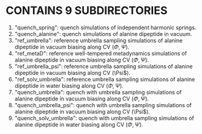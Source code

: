 # CONTAINS 9 SUBDIRECTORIES #

1. "quench_spring": quench simulations of independent harmonic springs.
2. "quench_alanine": quench simulations of alanine dipeptide in vacuum.
3. "ref_umbrella": reference umbrella sampling simulations of alanine dipeptide in vacuum biasing along CV ($\Phi,\Psi$).
4. "ref_metaD": reference well-tempered metadynamics simulations of alanine dipeptide in vacuum biasing along CV ($\Phi,\Psi$).
5. "ref_umbrella_psi": reference umbrella sampling simulations of alanine dipeptide in vacuum biasing along CV (\Psi$).
6. "ref_solv_umbrella": reference umbrella sampling simulations of alanine dipeptide in water biasing along CV ($\Phi,\Psi$).
7. "quench_umbrella": quench with umbrella sampling simulations of alanine dipeptide in vacuum biasing along CV ($\Phi,\Psi$).
8. "quench_umbrella_psi": quench with umbrella sampling simulations of alanine dipeptide in vacuum biasing along CV (\Psi$).
9. "quench_solv_umbrella": quench with umbrella sampling simulations of alanine dipeptide in water biasing along CV ($\Phi,\Psi$).
